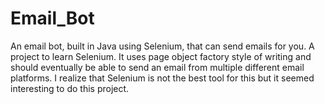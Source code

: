 # Email_Bot
An email bot, built in Java using Selenium, that can send emails for you. A project to learn Selenium.
It uses page object factory style of writing and should eventually be able to send an email from multiple different email platforms. I realize that Selenium is not the best tool for this but it seemed interesting to do this project. 